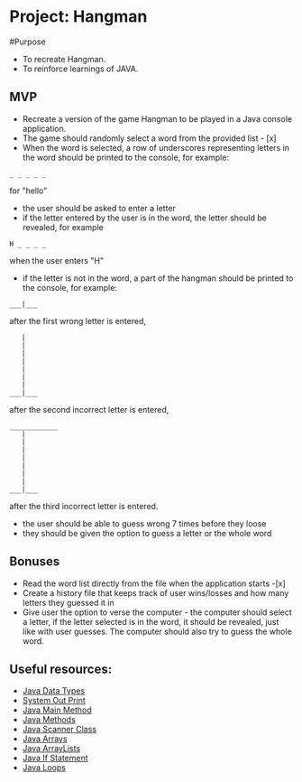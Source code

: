 # Project: Hangman

#Purpose

- To recreate Hangman.
- To reinforce learnings of JAVA.

## MVP

- Recreate a version of the game Hangman to be played in a Java console application.
- The game should randomly select a word from the provided list - [x]
- When the word is selected, a row of underscores representing letters in the word should be printed to the console, for example:

```
_ _ _ _ _
```

for "hello"

- the user should be asked to enter a letter
- if the letter entered by the user is in the word, the letter should be revealed, for example

```
H _ _ _ _
```

when the user enters "H"

- if the letter is not in the word, a part of the hangman should be printed to the console, for example:

```
___|___
```

after the first wrong letter is entered,

```
   |
   |
   |
   |
   |
   |
   |
___|___
```

after the second incorrect letter is entered,

```
____________
   |
   |
   |
   |
   |
   |
   |
___|___
```

after the third incorrect letter is entered.

- the user should be able to guess wrong 7 times before they loose
- they should be given the option to guess a letter or the whole word

## Bonuses

- Read the word list directly from the file when the application starts -[x]
- Create a history file that keeps track of user wins/losses and how many letters they guessed it in
- Give user the option to verse the computer - the computer should select a letter, if the letter selected is in the word, it should be revealed, just like with user guesses. The computer should also try to guess the whole word.

## Useful resources:

- [Java Data Types](https://www.w3schools.com/java/java_data_types.asp)
- [System Out Print](https://www.javatpoint.com/system-out-println-in-java)
- [Java Main Method](https://www.javatpoint.com/java-main-method)
- [Java Methods](https://www.w3schools.com/java/java_methods.asp)
- [Java Scanner Class](https://www.w3schools.com/java/java_user_input.asp)
- [Java Arrays](https://www.javatpoint.com/array-in-java)
- [Java ArrayLists](https://www.javatpoint.com/java-arraylist)
- [Java If Statement](https://www.javatpoint.com/java-if-else)
- [Java Loops](https://www.javatpoint.com/java-for-loop)

